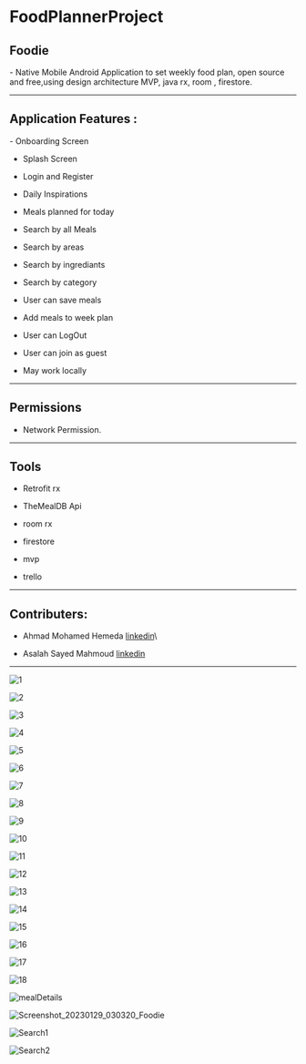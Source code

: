 # FoodPlannerProject
<h2>Foodie</h2>
- Native Mobile Android Application to set weekly food plan, open source and free,using design architecture MVP, java rx, room , firestore.

<hr>

<h2>Application Features :</h2>
-  Onboarding Screen

-  Splash Screen

-  Login and Register

-  Daily Inspirations 

-  Meals planned for today 

-  Search by all Meals 

-  Search by areas

-  Search by ingrediants 

-  Search by category

-  User can save meals 

-  Add meals to week plan 

- User can LogOut 

- User can join as guest 

- May work locally 

<hr>
<h2>Permissions</h2>

- Network Permission.

<hr>
<h2>Tools </h2>

- Retrofit rx 

- TheMealDB Api

- room rx 

- firestore 

- mvp 

- trello

<hr>
<h2>Contributers:</h2>

- Ahmad Mohamed Hemeda [linkedin](https://www.linkedin.com/in/ahmad-hemeda-2a48a1212/)\

- Asalah Sayed Mahmoud [linkedin](https://www.linkedin.com/in/asalah-sayed-b330a9243/)

<hr>

![1](https://user-images.githubusercontent.com/88517428/215299883-c5c4b489-6e6c-48fd-a85b-3458b6d2f8a8.jpg)

![2](https://user-images.githubusercontent.com/88517428/215299951-c723f8b3-4085-4f19-9c98-1b8155bcdf0d.jpg)

![3](https://user-images.githubusercontent.com/88517428/215299954-015147c8-3b6c-4c65-8906-5ce93bd6ca97.jpg)

![4](https://user-images.githubusercontent.com/88517428/215299896-b7a9e456-a501-4b96-921f-00456ae89897.jpg)

![5](https://user-images.githubusercontent.com/88517428/215299900-599687ff-8cd6-4653-89cf-fc05c5600caf.jpg )

![6](https://user-images.githubusercontent.com/88517428/215299903-ff523e70-ac00-4040-855f-d8de5162d35e.jpg)

![7](https://user-images.githubusercontent.com/88517428/215299905-65034b46-f188-49d1-a646-237e7a1f1360.jpg)

![8](https://user-images.githubusercontent.com/88517428/215299910-56cc6c4e-bd36-41a1-91e4-33045f76ad9c.jpg)

![9](https://user-images.githubusercontent.com/88517428/215299913-c8c86841-ab6f-4da8-a812-8511554f8988.jpg)

![10](https://user-images.githubusercontent.com/88517428/215299915-4c7675c8-48df-4165-ae76-52dfac13ed75.jpg)

![11](https://user-images.githubusercontent.com/88517428/215299917-5eba08a4-04cc-4591-9125-912188ec7236.jpg)

![12](https://user-images.githubusercontent.com/88517428/215299921-49e4e065-c84a-4b8b-b2ba-241324639422.jpg)

![13](https://user-images.githubusercontent.com/88517428/215299923-9adbfa0d-84b5-49a4-9809-b9cd617983bf.jpg)

![14](https://user-images.githubusercontent.com/88517428/215299925-f80d8b70-287b-4173-8aa3-1fbe99841403.jpg)

![15](https://user-images.githubusercontent.com/88517428/215299928-54779ab8-ca2d-4bc3-beb9-75992f8786fa.jpg)

![16](https://user-images.githubusercontent.com/88517428/215299930-52530463-7ef2-4905-bcda-e0f2b865a115.jpg)

![17](https://user-images.githubusercontent.com/88517428/215299931-f1d7baf7-8c87-47dc-b17a-700bdd8dbed9.jpg)

![18](https://user-images.githubusercontent.com/88517428/215299938-af66ef76-d626-4848-a740-f185bc2988bf.jpg)

![mealDetails](https://user-images.githubusercontent.com/88517428/215299941-b5a8e01f-e024-40cf-ac52-e5ec673918cb.jpg)

![Screenshot_20230129_030320_Foodie](https://user-images.githubusercontent.com/88517428/215299945-e5fc1f13-b97f-404c-8f6f-14a94e0d04dd.jpg)

![Search1](https://user-images.githubusercontent.com/88517428/215299948-e5b6d68e-0be1-4c26-9098-4afa992c3b62.jpg)

![Search2](https://user-images.githubusercontent.com/88517428/215299949-cd684e9c-1446-4aa9-866b-6ae8bb986e12.jpg)


